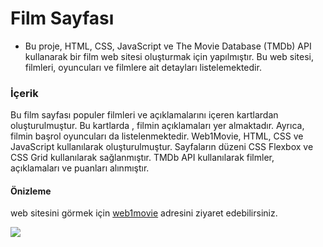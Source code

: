 # Film Sayfası
- Bu proje, HTML, CSS, JavaScript ve The Movie Database (TMDb) API kullanarak bir film web sitesi oluşturmak için yapılmıştır. Bu web sitesi, filmleri, oyuncuları ve filmlere ait detayları listelemektedir.

### İçerik
Bu film sayfası populer filmleri ve açıklamalarını içeren kartlardan oluşturulmuştur. Bu kartlarda , filmin açıklamaları yer almaktadır. Ayrıca, filmin başrol oyuncuları da listelenmektedir. 
Web1Movie, HTML, CSS ve JavaScript kullanılarak oluşturulmuştur. Sayfaların düzeni CSS Flexbox ve CSS Grid kullanılarak sağlanmıştır. TMDb API kullanılarak filmler, açıklamaları ve puanları alınmıştır.

#### Önizleme
web sitesini görmek için [web1movie](https://web1movie.netlify.app/) adresini ziyaret edebilirsiniz.

![](ekran.gif)


